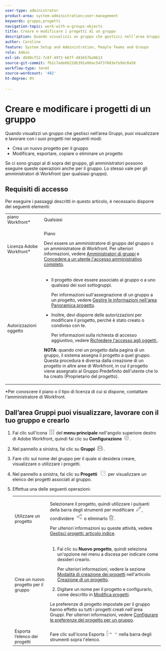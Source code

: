 ```yaml
---
user-type: administrator
product-area: system-administration;user-management
keywords: gruppo,progetti
navigation-topic: work-with-a-groups-objects
title: Creare e modificare i progetti di un gruppo
description: Quando visualizzi un gruppo che gestisci nell’area Gruppi, puoi creare, modificare, esportare, copiare ed eliminare i progetti del gruppo.
author: Caroline
feature: System Setup and Administration, People Teams and Groups
role: Admin
exl-id: db90cf52-7c8f-4972-b67f-401657ba9b13
source-git-commit: fb1c7ade6622db391e0dac54f37603efe9dc0a58
workflow-type: tm+mt
source-wordcount: '482'
ht-degree: 0%

---
```


# Creare e modificare i progetti di un gruppo

Quando visualizzi un gruppo che gestisci nell’area Gruppi, puoi visualizzare e lavorare con i suoi progetti nei seguenti modi:

* Crea un nuovo progetto per il gruppo
* Modificare, esportare, copiare o eliminare un progetto

Se ci sono gruppi al di sopra del gruppo, gli amministratori possono eseguire queste operazioni anche per il gruppo. Lo stesso vale per gli amministratori di Workfront (per qualsiasi gruppo).

## Requisiti di accesso

Per eseguire i passaggi descritti in questo articolo, è necessario disporre dei seguenti elementi:

<table style="table-layout:auto"> 
 <col> 
 <col> 
 <tbody> 
  <tr> 
   <td >piano Workfront</a>*</td> 
   <td>Qualsiasi</td> 
  </tr> 
  <tr> 
   <td>Licenza Adobe Workfront</a>*</td> 
   <td> <p>Piano </p> <p>Devi essere un amministratore di gruppo del gruppo o un amministratore di Workfront. Per ulteriori informazioni, vedere <a href="../../../administration-and-setup/manage-groups/group-roles/group-administrators.md" class="MCXref xref">Amministratori di gruppi</a> e <a href="../../../administration-and-setup/add-users/configure-and-grant-access/grant-a-user-full-administrative-access.md" class="MCXref xref">Concedere a un utente l'accesso amministrativo completo</a>.</p> </td> 
  </tr> 
  <tr> 
   <td role="rowheader">Autorizzazioni oggetto</td> 
   <td> 
    <ul> 
     <li> <p>Il progetto deve essere associato al gruppo o a uno qualsiasi dei suoi sottogruppi. </p> <p>Per informazioni sull'assegnazione di un gruppo a un progetto, vedere <a href="../../../manage-work/projects/manage-projects/understand-project-overview-area.md" class="MCXref xref">Gestire le informazioni nell'area Panoramica progetto</a>.</p> </li> 
     <li> <p>Inoltre, devi disporre delle autorizzazioni per modificare il progetto, perché è stato creato o condiviso con te.</p> <p>Per informazioni sulla richiesta di accesso aggiuntivo, vedere <a href="../../../workfront-basics/grant-and-request-access-to-objects/request-access.md" class="MCXref xref">Richiedere l'accesso agli oggetti </a>.</p> </li> 
    </ul> <p><b>NOTA</b>: quando crei un progetto dalla pagina di un gruppo, il sistema assegna il progetto a quel gruppo. Questa procedura è diversa dalla creazione di un progetto in altre aree di Workfront, in cui il progetto viene assegnato al Gruppo Predefinito dell'utente che lo ha creato (Proprietario del progetto).</p> </td> 
  </tr> 
 </tbody> 
</table>

&#42;Per conoscere il piano o il tipo di licenza di cui si dispone, contattare l&#39;amministratore di Workfront.

## Dall’area Gruppi puoi visualizzare, lavorare con il tuo gruppo e crearlo

1. Fai clic sull&#39;icona ![](assets/main-menu-icon.png) del **menu principale** nell&#39;angolo superiore destro di Adobe Workfront, quindi fai clic su **Configurazione** ![](assets/gear-icon-settings.png).

1. Nel pannello a sinistra, fai clic su **Gruppi** ![](assets/groups-icon.png).

1. Fare clic sul nome del gruppo per il quale si desidera creare, visualizzare o utilizzare i progetti.
1. Nel pannello a sinistra, fai clic su **Progetti** ![](assets/projects-in-main-menu.png) per visualizzare un elenco dei progetti associati al gruppo.

1. Effettua una delle seguenti operazioni:

   <table style="table-layout:auto"> 
    <col> 
    <col> 
    <tbody> 
     <tr> 
      <td role="rowheader"> <p>Utilizzare un progetto</p> </td> 
      <td> <p>Selezionare il progetto, quindi utilizzare i pulsanti della barra degli strumenti per modificare <img src="assets/edit-icon.png">, condividere <img src="assets/share-icon.png"> o eliminarlo <img src="assets/delete.png">.</p> <p>Per ulteriori informazioni su queste attività, vedere <a href="../../../manage-work/projects/manage-projects/manage-projects-overview.md" class="MCXref xref">Gestisci progetti: articolo indice</a>.</p> </td> 
     </tr> 
     <tr> 
      <td role="rowheader"> <p>Crea un nuovo progetto per il gruppo</p> </td> 
      <td> 
       <ol> 
        <li value="1"> <p>Fai clic su <strong>Nuovo progetto</strong>, quindi seleziona un'opzione nel menu a discesa per indicare come desideri crearlo. </p> <p>Per ulteriori informazioni, vedere la sezione <a href="../../../manage-work/projects/create-projects/create-project.md#ways-to-create-projects" class="MCXref xref">Modalità di creazione dei progetti</a> nell'articolo <a href="../../../manage-work/projects/create-projects/create-project.md" class="MCXref xref">Creazione di un progetto</a>.</p> </li> 
        <li value="2">Digitare un nome per il progetto e configurarlo, come descritto in <a href="../../../manage-work/projects/manage-projects/edit-projects.md" class="MCXref xref">Modifica progetti</a>.</li> 
       </ol> <p> Le preferenze di progetto impostate per il gruppo hanno effetto su tutti i progetti creati nell'area Gruppi. Per ulteriori informazioni, vedere <a href="../../../administration-and-setup/manage-groups/create-and-manage-groups/configure-project-preferences-group.md" class="MCXref xref">Configurare le preferenze del progetto per un gruppo</a>.</p> </td> 
     </tr> 
     <tr> 
      <td role="rowheader">Esporta l’elenco dei progetti</td> 
      <td>Fare clic sull'icona Esporta <img src="assets/export.png"> nella barra degli strumenti sopra l'elenco.</td> 
     </tr> 
    </tbody> 
   </table>
